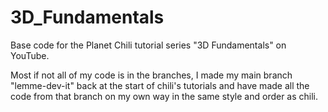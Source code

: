 # 3D_Fundamentals
Base code for the Planet Chili tutorial series "3D Fundamentals" on YouTube.

Most if not all of my code is in the branches, I made my main branch "lemme-dev-it" back at the start of chili's tutorials 
and have made all the code from that branch on my own way in the same style and order as chili.

